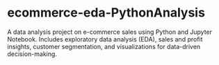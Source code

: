 # ecommerce-eda-PythonAnalysis
A data analysis project on e-commerce sales using Python and Jupyter Notebook. Includes exploratory data analysis (EDA), sales and profit insights, customer segmentation, and visualizations for data-driven decision-making.

